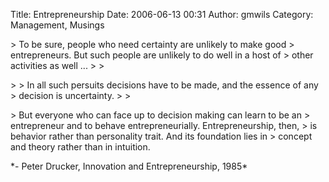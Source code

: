 Title: Entrepreneurship
Date: 2006-06-13 00:31
Author: gmwils
Category: Management, Musings

<p>
> To be sure, people who need certainty are unlikely to make good
> entrepreneurs. But such people are unlikely to do well in a host of
> other activities as well ...
>
> </p>
>
> In all such persuits decisions have to be made, and the essence of any
> decision is uncertainty.
>
> <p>
> But everyone who can face up to decision making can learn to be an
> entrepreneur and to behave entrepreneurially. Entrepreneurship, then,
> is behavior rather than personality trait. And its foundation lies in
> concept and theory rather than in intuition.

</p>
*- Peter Drucker, Innovation and Entrepreneurship, 1985*
